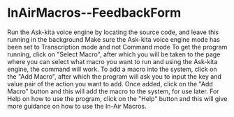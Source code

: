 # InAirMacros--FeedbackForm

Run the Ask-kita voice engine by locating the source code, and leave this running in the background
Make sure the Ask-kita voice engine mode has been set to Transcription mode and not Command mode
To get the program running, click on "Select Macro", after which you will be taken to the page where you can select what macro you want to run and using the Ask-kita engine, the command will work.
To add a macro into the system, click on the "Add Macro", after which the program will ask you to input the key and value pair of the action you want to add. Once added, click on the "Add Macro" button and this will add the macro to the system, for use later.
For Help on how to use the program, click on the "Help" button and this will give more guidance on how to use the In-Air Macros.
